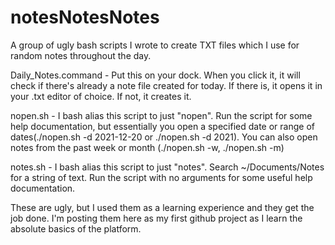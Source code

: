# notesNotesNotes
A group of ugly bash scripts I wrote to create TXT files which I use for random notes throughout the day.

Daily_Notes.command - Put this on your dock. When you click it, it will check if there's already a note file created for today. If there is, it opens it in your .txt editor of choice. If not, it creates it.

nopen.sh - I bash alias this script to just "nopen". Run the script for some help documentation, but essentially you open a specified date or range of dates(./nopen.sh -d 2021-12-20 or ./nopen.sh -d 2021). You can also open notes from the past week or month (./nopen.sh -w, ./nopen.sh -m)

notes.sh - I bash alias this script to just "notes". Search ~/Documents/Notes for a string of text. Run the script with no arguments for some useful help documentation.

These are ugly, but I used them as a learning experience and they get the job done. I'm posting them here as my first github project as I learn the absolute basics of the platform.
